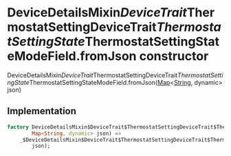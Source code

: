 


# DeviceDetailsMixin$DeviceTrait$ThermostatSettingDeviceTrait$ThermostatSettingState$ThermostatSettingStateModeField.fromJson constructor







DeviceDetailsMixin$DeviceTrait$ThermostatSettingDeviceTrait$ThermostatSettingState$ThermostatSettingStateModeField.fromJson([Map](https://api.dart.dev/stable/2.12.3/dart-core/Map-class.html)&lt;[String](https://api.dart.dev/stable/2.12.3/dart-core/String-class.html), dynamic> json)





## Implementation

```dart
factory DeviceDetailsMixin$DeviceTrait$ThermostatSettingDeviceTrait$ThermostatSettingState$ThermostatSettingStateModeField.fromJson(
        Map<String, dynamic> json) =>
    _$DeviceDetailsMixin$DeviceTrait$ThermostatSettingDeviceTrait$ThermostatSettingState$ThermostatSettingStateModeFieldFromJson(
        json);
```







